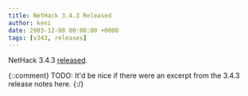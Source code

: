 ```yaml
---
title: NetHack 3.4.3 Released
author: keni
date: 2003-12-08 00:00:00 +0000
tags: [v343, releases]
---
```

NetHack 3.4.3 [released][version-343].

{::comment}
TODO: It'd be nice if there were an excerpt from the 3.4.3 release notes here.
{:/}

[version-343]: {{site.baseurl}}/v343/release.html
